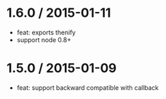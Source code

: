
1.6.0 / 2015-01-11
==================

* feat: exports thenify
* support node 0.8+

1.5.0 / 2015-01-09
==================

* feat: support backward compatible with callback
